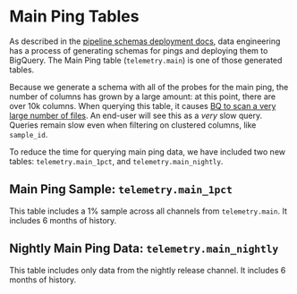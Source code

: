 # Main Ping Tables

As described in the [pipeline schemas deployment docs](https://docs.telemetry.mozilla.org/concepts/pipeline/schemas.html),
data engineering has a process of generating schemas for pings and deploying them to BigQuery. The Main Ping table (`telemetry.main`)
is one of those generated tables.

Because we generate a schema with all of the probes for the main ping, the number of columns has grown by a large amount: at this point,
there are over 10k columns. When querying this table, it causes [BQ to scan a very large number of files](https://console.cloud.google.com/support/cases/detail/25679061?project=moz-fx-data-shared-prod).
An end-user will see this as a _very_ slow query. Queries remain slow even when filtering on clustered columns, like `sample_id`.

To reduce the time for querying main ping data, we have included two new tables: `telemetry.main_1pct`, and `telemetry.main_nightly`.

## Main Ping Sample: `telemetry.main_1pct`

This table includes a 1% sample across all channels from `telemetry.main`. It includes 6 months of history.

## Nightly Main Ping Data: `telemetry.main_nightly`

This table includes only data from the nightly release channel. It includes 6 months of history.

